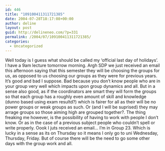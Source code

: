 ```yaml
---
id: 446
title: "109100411311721385"
date: 2004-07-28T18:17:08+00:00
author: deline
layout: post
guid: http://delineneo.com/?p=331
permalink: /2004/07/109100411311721385/
categories:
  - Uncategorized
---
```

Well today is I guess what should be called my &#8216;official last day of holidays&#8217;. I have a 9am lecture tomorrow morning. Argh SDP we just received an email this afternoon saying that this semester they will be choosing the groups for us, as opposed to us choosing our groups as they were for previous years. It&#8217;s good and bad I suppose. Bad because you don&#8217;t know people who are in your group very well which impacts upon group dynamics and all. But in a sense also good, as if the coordinators are smart they will form the groups so that each group has a roughly even amount of skill and knowledge (dunno based using exam resultd?) which is fairer for all as their will be no power groups or weak groups as such. Or (and I will be suprised) they may arrage groups so those aiming high are grouped together?. The thing freaking me however, is the possibility of having to work with people I don&#8217;t know. Or as in the case of a previous subject people who couldn&#8217;t spell or write properly. Oook I juts received an email&#8230; I&#8217;m in Group 23. Which is lucky in a sense as its on Thursday so it means I only go to uni Wednesday, Thursday, Friday. But of course there will be the need to go some other days with the group work and all.